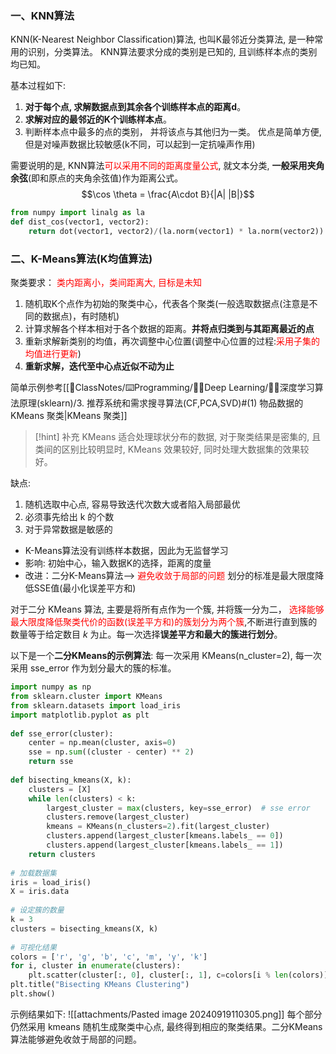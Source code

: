### 一、KNN算法
KNN(K-Nearest Neighbor Classification)算法, 也叫K最邻近分类算法, 是一种常用的识别，分类算法。
KNN算法要求分成的类别是已知的, 且训练样本点的类别均已知。

基本过程如下:
1. **对于每个点, 求解数据点到其余各个训练样本点的距离d**。
2. **求解对应的最邻近的K个训练样本点**。
3. 判断样本点中最多的点的类别， 并将该点与其他归为一类。 
优点是简单方便, 但是对噪声数据比较敏感(k不同，可以起到一定抗噪声作用)

需要说明的是, KNN算法<mark style="background: transparent; color: red">可以采用不同的距离度量公式</mark>, 就文本分类, **一般采用夹角余弦**(即和原点的夹角余弦值)作为距离公式。
$$\cos \theta = \frac{A\cdot B}{|A| |B|}$$
```python 
from numpy import linalg as la
def dist_cos(vector1, vector2):
	return dot(vector1, vector2)/(la.norm(vector1) * la.norm(vector2))
```

### 二、K-Means算法(K均值算法)
聚类要求： <mark style="background: transparent; color: red">类内距离小，类间距离大, 目标是未知</mark> 
1. 随机取K个点作为初始的聚类中心，代表各个聚类(一般选取数据点(注意是不同的数据点)，有时随机)
2. 计算求解各个样本相对于各个数据的距离。**并将点归类到与其距离最近的点**
3. 重新求解新类别的均值，再次调整中心位置(调整中心位置的过程:<mark style="background: transparent; color: red">采用子集的均值进行更新</mark>)
4. **重新求解，迭代至中心点近似不动为止**

简单示例参考[[📘ClassNotes/⌨️Programming/👨‍🎓Deep Learning/👨‍🎓深度学习算法原理(sklearn)/3. 推荐系统和需求搜寻算法(CF,PCA,SVD)#(1) 物品数据的 KMeans 聚类|KMeans 聚类]] 

> [!hint] 补充
> KMeans 适合处理球状分布的数据, 对于聚类结果是密集的,  且类间的区别比较明显时, KMeans 效果较好, 同时处理大数据集的效果较好。

缺点: 
1. 随机选取中心点, 容易导致迭代次数大或者陷入局部最优
2. 必须事先给出 k 的个数
3. 对于异常数据是敏感的 

- K-Means算法没有训练样本数据，因此为无监督学习
- 影响: 初始中心，输入数据K的选择，距离的度量
- 改进：二分K-Means算法--> <mark style="background: transparent; color: red">避免收敛于局部的问题</mark>   划分的标准是最大限度降低SSE值(最小化误差平方和)

对于二分 KMeans 算法, 主要是将所有点作为一个簇, 并将簇一分为二， <mark style="background: transparent; color: red">选择能够最大限度降低聚类代价的函数(误差平方和)的簇划分为两个簇</mark>,不断进行直到簇的数量等于给定数目 $k$ 为止。每一次选择**误差平方和最大的簇进行划分**。

以下是一个**二分KMeans的示例算法**: 
每一次采用 KMeans(n_cluster=2), 每一次采用 sse_error 作为划分最大的簇的标准。
```python 
import numpy as np  
from sklearn.cluster import KMeans  
from sklearn.datasets import load_iris  
import matplotlib.pyplot as plt  
  
def sse_error(cluster):  
    center = np.mean(cluster, axis=0)  
    sse = np.sum((cluster - center) ** 2)  
    return sse  
  
def bisecting_kmeans(X, k):  
    clusters = [X]  
    while len(clusters) < k:  
        largest_cluster = max(clusters, key=sse_error)  # sse error  
        clusters.remove(largest_cluster)  
        kmeans = KMeans(n_clusters=2).fit(largest_cluster)  
        clusters.append(largest_cluster[kmeans.labels_ == 0])  
        clusters.append(largest_cluster[kmeans.labels_ == 1])  
    return clusters  
  
# 加载数据集  
iris = load_iris()  
X = iris.data  
  
# 设定簇的数量  
k = 3  
clusters = bisecting_kmeans(X, k)  
  
# 可视化结果  
colors = ['r', 'g', 'b', 'c', 'm', 'y', 'k']  
for i, cluster in enumerate(clusters):  
    plt.scatter(cluster[:, 0], cluster[:, 1], c=colors[i % len(colors)])  
plt.title("Bisecting KMeans Clustering")  
plt.show()
```
示例结果如下:
![[attachments/Pasted image 20240919110305.png]]
每个部分仍然采用 kmeans 随机生成聚类中心点, 最终得到相应的聚类结果。二分KMeans算法能够避免收敛于局部的问题。
